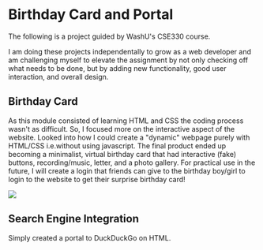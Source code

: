 # Birthday Card and Portal
The following is a project guided by WashU's CSE330 course.

I am doing these projects independentally to grow as a web developer and am challenging myself to elevate the assignment by not only checking off what needs to be done, but by adding new functionality, good user interaction, and overall design.

## Birthday Card
As this module consisted of learning HTML and CSS the coding process wasn't as difficult. So, I focused more on the interactive aspect of the website. Looked into how I could create a "dynamic" webpage purely with HTML/CSS i.e.without using javascript. The final product ended up becoming a minimalist, virtual birthday card that had interactive (fake) buttons, recording/music, letter, and a photo gallery.
For practical use in the future, I will create a login that friends can give to the birthday boy/girl to login to the website to get their surprise birthday card!

![](birthdayCard.gif)


## Search Engine Integration
Simply created a portal to DuckDuckGo on HTML.
